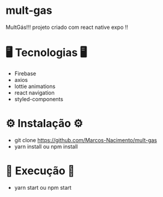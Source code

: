 # mult-gas

MultGás!!! projeto criado com react native expo !!

# 🖥 Tecnologias 🖥

- Firebase
- axios
- lottie animations
- react navigation
- styled-components

# ⚙ Instalação ⚙

 - git clone https://github.com/Marcos-Nacimento/mult-gas
 - yarn install ou npm install

# 🚀 Execução 🚀

 - yarn start ou npm start
